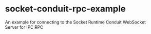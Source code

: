 # socket-conduit-rpc-example
An example for connecting to the Socket Runtime Conduit WebSocket Server for IPC RPC
